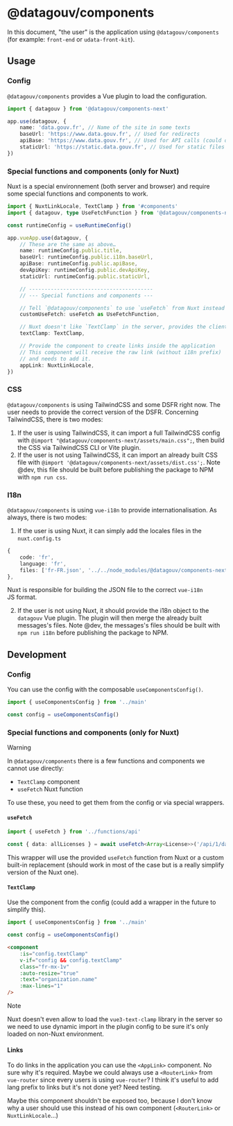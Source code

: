 # @datagouv/components

In this document, "the user" is the application using `@datagouv/components` (for example: `front-end` or `udata-front-kit`).

## Usage

### Config

`@datagouv/components` provides a Vue plugin to load the configuration.

```ts
import { datagouv } from '@datagouv/components-next'

app.use(datagouv, {
    name: 'data.gouv.fr', // Name of the site in some texts
    baseUrl: 'https://www.data.gouv.fr', // Used for redirects
    apiBase: 'https://www.data.gouv.fr', // Used for API calls (could default to `baseUrl`?)
    staticUrl: 'https://static.data.gouv.fr', // Used for static files
})
```

### Special functions and components (only for Nuxt)

Nuxt is a special environnement (both server and browser) and require some special functions and components to work.

```ts
import { NuxtLinkLocale, TextClamp } from '#components'
import { datagouv, type UseFetchFunction } from '@datagouv/components-next'

const runtimeConfig = useRuntimeConfig()

app.vueApp.use(datagouv, {
    // These are the same as above…
    name: runtimeConfig.public.title,
    baseUrl: runtimeConfig.public.i18n.baseUrl,
    apiBase: runtimeConfig.public.apiBase,
    devApiKey: runtimeConfig.public.devApiKey,
    staticUrl: runtimeConfig.public.staticUrl,

    // ----------------------------------------
    // --- Special functions and components ---

    // Tell `@datagouv/components` to use `useFetch` from Nuxt instead of custom built-in.
    customUseFetch: useFetch as UseFetchFunction, 

    // Nuxt doesn't like `TextClamp` in the server, provides the client only `TextClamp`
    textClamp: TextClamp,

    // Provide the component to create links inside the application
    // This component will receive the raw link (without i18n prefix)
    // and needs to add it.
    appLink: NuxtLinkLocale,
})
```

### CSS

`@datagouv/components` is using TailwindCSS and some DSFR right now. The user needs to provide the correct version of the DSFR. Concerning TailwindCSS, there is two modes:

1. If the user is using TailwindCSS, it can import a full TailwindCSS config with `@import "@datagouv/components-next/assets/main.css";`, then build the CSS via TailwindCSS CLI or Vite plugin.
2. If the user is not using TailwindCSS, it can import an already built CSS file with `@import '@datagouv/components-next/assets/dist.css';`. Note @dev, this file should be built before publishing the package to NPM with `npm run css`.

### I18n

`@datagouv/components` is using `vue-i18n` to provide internationalisation. As always, there is two modes:

1. If the user is using Nuxt, it can simply add the locales files in the `nuxt.config.ts`

```ts
{
    code: 'fr',
    language: 'fr',
    files: ['fr-FR.json', '../../node_modules/@datagouv/components-next/src/locales/fr-FR.json'],
},
```

Nuxt is responsible for building the JSON file to the correct `vue-i18n` JS format.

2. If the user is not using Nuxt, it should provide the i18n object to the `datagouv` Vue plugin. The plugin will then merge the already built messages's files. Note @dev, the messages's files should be built with `npm run i18n` before publishing the package to NPM.

## Development

### Config

You can use the config with the composable `useComponentsConfig()`.

```ts
import { useComponentsConfig } from '../main'

const config = useComponentsConfig()
```

### Special functions and components (only for Nuxt)

> [!WARNING]  
> In `@datagouv/components` there is a few functions and components we cannot use directly:
> - `TextClamp` component
> - `useFetch` Nuxt function 

To use these, you need to get them from the config or via special wrappers.

#### `useFetch`

```ts
import { useFetch } from '../functions/api'

const { data: allLicenses } = await useFetch<Array<License>>('/api/1/datasets/licenses/')
```

This wrapper will use the provided `useFetch` function from Nuxt or a custom built-in replacement (should work in most of the case but is a really simplify version of the Nuxt one).

#### `TextClamp`

Use the component from the config (could add a wrapper in the future to simplify this).

```ts
import { useComponentsConfig } from '../main'

const config = useComponentsConfig()
```

```html
<component
    :is="config.textClamp"
    v-if="config && config.textClamp"
    class="fr-mx-1v"
    :auto-resize="true"
    :text="organization.name"
    :max-lines="1"
/>
```

> [!NOTE]  
> Nuxt doesn't even allow to load the `vue3-text-clamp` library in the server so we need to use dynamic import in the plugin config to be sure it's only loaded on non-Nuxt environment.

#### Links

To do links in the application you can use the `<AppLink>` component. No sure why it's required. Maybe we could always use a `<RouterLink>` from `vue-router` since every users is using `vue-router`? I think it's useful to add lang prefix to links but it's not done yet? Need testing.

Maybe this component shouldn't be exposed too, because I don't know why a user should use this instead of his own component (`<RouterLink>` or `NuxtLinkLocale`…)